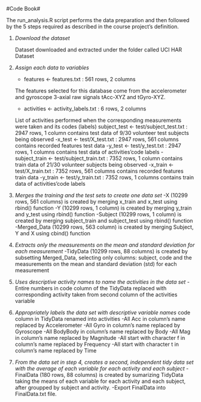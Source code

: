 #Code Book#

The run_analysis.R script performs the data preparation and then followed by the 5 steps required as described in the course project’s definition.

1. *Download the dataset*
    
    Dataset downloaded and extracted under the folder called UCI HAR Dataset

2. *Assign each data to variables*

    - features <- features.txt : 561 rows, 2 columns
    
    The features selected for this database come from the accelerometer and gyroscope 3-axial raw signals tAcc-XYZ and tGyro-XYZ.
    
    - activities <- activity_labels.txt : 6 rows, 2 columns
    
    List of activities performed when the corresponding measurements were taken and its codes (labels)
    subject_test <- test/subject_test.txt : 2947 rows, 1 column
    contains test data of 9/30 volunteer test subjects being observed
    -x_test <- test/X_test.txt : 2947 rows, 561 columns
    contains recorded features test data
    -y_test <- test/y_test.txt : 2947 rows, 1 columns
    contains test data of activities’code labels
    -subject_train <- test/subject_train.txt : 7352 rows, 1 column
    contains train data of 21/30 volunteer subjects being observed
    -x_train <- test/X_train.txt : 7352 rows, 561 columns
    contains recorded features train data
    -y_train <- test/y_train.txt : 7352 rows, 1 columns
    contains train data of activities’code labels

3. *Merges the training and the test sets to create one data set*
    -X (10299 rows, 561 columns) is created by merging x_train and x_test using rbind() function
    -Y (10299 rows, 1 column) is created by merging y_train and y_test using rbind() function
    -Subject (10299 rows, 1 column) is created by merging subject_train and subject_test using rbind() function
    -Merged_Data (10299 rows, 563 column) is created by merging Subject, Y and X using cbind() function

4. *Extracts only the measurements on the mean and standard deviation for each measurement*
    -TidyData (10299 rows, 88 columns) is created by subsetting Merged_Data, selecting only columns: subject, code and the measurements on the mean and standard deviation (std) for each measurement

5. *Uses descriptive activity names to name the activities in the data set*
    -Entire numbers in code column of the TidyData replaced with corresponding activity taken from second column of the activities variable

6. *Appropriately labels the data set with descriptive variable names*
    code column in TidyData renamed into activities
    -All Acc in column’s name replaced by Accelerometer
    -All Gyro in column’s name replaced by Gyroscope
    -All BodyBody in column’s name replaced by Body
    -All Mag in column’s name replaced by Magnitude
    -All start with character f in column’s name replaced by Frequency
    -All start with character t in column’s name replaced by Time

7. *From the data set in step 4, creates a second, independent tidy data set with the average of each variable for each activity and each subject*
    -FinalData (180 rows, 88 columns) is created by sumarizing TidyData taking the means of each variable for each activity and each subject, after groupped by subject and activity.
    -Export FinalData into FinalData.txt file.
